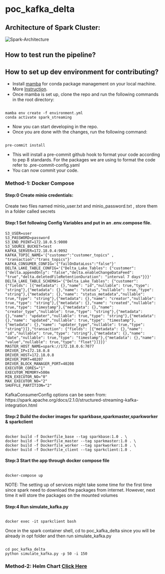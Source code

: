 # poc_kafka_delta

## Architecture of Spark Cluster:

![Spark-Architecture](https://github.com/keenborder786/poc_kafka_delta/blob/main/diagrams/Spark_Architecture.drawio.png)

## How to test run the pipeline?


## How to set up dev environment for contributing?

  - Install [mamba](https://github.com/conda-forge/miniforge#mambaforge) for conda package management on your local machine. More [Instruction](https://mamba.readthedocs.io/en/latest/installation.html).
  - Once mamba is set up, clone the repo and run the following commands in the root directory: 
  ```console
  
  mamba env create -f environment.yml
  conda activate spark_streaming

  ```
  - Now you can start developing in the repo.
  - Once you are done with the changes, run the following command:
  
  ```console

  pre-commit install

  ```
  - This will install a pre-commit github hook to format your code according to pep 8 standards. For the packages we are using to format the code refer   to .pre-commit-config.yaml
   - You can now commit your code.


### Method-1: Docker Compose

#### Step:0 Create minio credentials:

<p> Create two files named minio_user.txt and minio_password.txt , store them in a folder called secrets </p>


#### Step:1 Set following Config Variables and put in an .env.compose file.

```console
S3_USER=user
S3_PASSWORD=password
S3_END_POINT=172.18.0.5:9000
S3_SOURCE_BUCKET=test
KAFKA_SERVER=172.18.0.4:9092
KAFKA_TOPIC_NAME='{"customer":"customer_topics" , "transaction":"trans_topics"}'
KAFKA_CONSUMER_CONFIG='{"failOnDataLoss":"false"}'
DELTA_LAKE_TABLE_CONFIG='{"Delta_Lake_Tables": {"customer": {"delta.appendOnly": "false","delta.enableChangeDataFeed": "true","delta.deletedFileRetentionDuration": "interval 7 days"}}}'
DELTA_LAKE_TABLE_SCHEMAS='{"Delta_Lake_Tables": {"customer": {"fields": [{"metadata": {},"name": "id","nullable": true,"type": "string"},{"metadata": {},"name": "status","nullable": true,"type": "string"},{"metadata": {},"name": "status_metadata","nullable": true,"type": "string"},{"metadata": {},"name": "creator","nullable": true,"type": "string"},{"metadata": {},"name": "created","nullable": true,"type": "timestamp"},{"metadata": {},"name": "creator_type","nullable": true,"type": "string"},{"metadata": {},"name": "updater","nullable": true,"type": "string"},{"metadata": {},"name": "updated","nullable": true,"type": "timestamp"},{"metadata": {},"name": "updater_type","nullable": true,"type": "string"}]},"transaction": {"fields": [{"metadata": {},"name": "id","nullable": true,"type": "string"},{"metadata": {},"name": "date","nullable": true,"type": "timestamp"},{"metadata": {},"name": "value","nullable": true,"type": "float"}]}}}'
MASTER_HOST_NAME=spark://172.18.0.6:7077
DRIVER_IP=172.18.0.8
DRIVER_HOST=172.18.0.8
DRIVER_PORT=40207
DRIVER_BLOCK_MANAGER_PORT=40208
EXECUTOR_CORES="1"
EXECUTOR_MEMORY=500m
MIN_EXECUTOR_NO="0"
MAX_EXECUTOR_NO="2"
SHUFFLE_PARTITION="2"

```
<p> KafkaConsumerConfig options can be seen from: https://spark.apache.org/docs/2.1.0/structured-streaming-kafka-integration.html </p>


#### Step:2 Build the docker images for sparkbase,sparkmaster,sparkworker & sparkclient

```console

docker build -f Dockerfile_base --tag sparkbase:1.0 . \
docker build -f Dockerfile_master --tag sparkmaster:1.0 . \
docker build -f Dockerfile_worker --tag sparkworker:1.0 . \
docker build -f Dockerfile_client --tag sparkclient:1.0 .

```

#### Step:3 Start the app through docker compose file

```console

docker-compose up

```
<p> NOTE: The setting up of services might take some time for the first time since spark need to download the packages from internet. However, next time it will store the packages on the mounted volumes </p>

#### Step:4 Run simulate_kafka.py

```console

docker exec -it sparkclient bash

```
<p> Once in the spark container shell, cd to poc_kafka_delta since you will be already in opt folder and then run simulate_kafka.py

```console

cd poc_kafka_delta
python simulate_kafka.py -p 50 -i 150

```

### Method-2: Helm Chart [Click Here](https://github.com/keenborder786/poc_kafka_delta/tree/main/spark-application)

